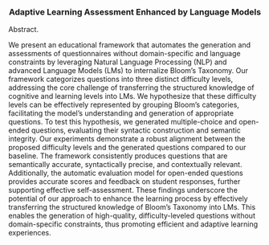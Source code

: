
<h3 align="center">Adaptive Learning Assessment Enhanced by Language Models </h3>

Abstract.

We present an educational framework that automates the
generation and assessments of questionnaires without domain-specific
and language constraints by leveraging Natural Language Processing
(NLP) and advanced Language Models (LMs) to internalize Bloom’s
Taxonomy. Our framework categorizes questions into three distinct difficulty
levels, addressing the core challenge of transferring the structured
knowledge of cognitive and learning levels into LMs. We hypothesize that
these difficulty levels can be effectively represented by grouping Bloom’s
categories, facilitating the model’s understanding and generation of appropriate
questions. To test this hypothesis, we generated multiple-choice
and open-ended questions, evaluating their syntactic construction and
semantic integrity. Our experiments demonstrate a robust alignment between
the proposed difficulty levels and the generated questions compared
to our baseline. The framework consistently produces questions
that are semantically accurate, syntactically precise, and contextually
relevant. Additionally, the automatic evaluation model for open-ended
questions provides accurate scores and feedback on student responses,
further supporting effective self-assessment. These findings underscore
the potential of our approach to enhance the learning process by effectively
transferring the structured knowledge of Bloom’s Taxonomy into
LMs. This enables the generation of high-quality, difficulty-leveled questions
without domain-specific constraints, thus promoting efficient and
adaptive learning experiences.
